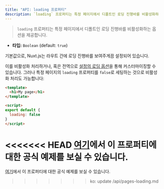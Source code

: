 ```yaml
---
title: "API: loading 프로퍼티"
description: `loading` 프로퍼티는 특정 페이지에서 디폴트인 로딩 진행바를 비활성화하는 옵션을 제공합니다.
---
```


> `loading` 프로퍼티는 특정 페이지에서 디폴트인 로딩 진행바를 비활성화하는 옵션을 제공합니다.

- **타입:** `Boolean` (default: `true`)

기본값으로, Nuxt.js는 라우트 간에 로딩 진행바를 보여주게끔 설정되어 있습니다.

이를 비활성화 처리하거나, 혹은 전역으로 [설정의 로딩 옵션](/api/configuration-loading)을 통해 커스터마이징할 수 있습니다. 그러나 특정 페이지의 `loading` 프로퍼티를 `false`로 세팅하는 것으로 비활성화 처리도 가능합니다:

```html
<template>
  <h1>My page</h1>
</template>

<script>
export default {
  loading: false
}
</script>
```
<<<<<<< HEAD
[여기](/examples/custom-page-loading)에서 이 프로퍼티에 대한 공식 예제를 보실 수 있습니다.
=======
[여기](/examples/custom-page-loading)에서 이 프로퍼티에 대한 공식 예제를 보실 수 있습니다.
>>>>>>> ko: update /api/pages-loading.md
